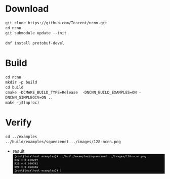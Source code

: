 # Download
```
git clone https://github.com/Tencent/ncnn.git
cd ncnn
git submodule update --init

dnf install protobuf-devel
```

# Build
```
cd ncnn
mkdir -p build
cd build
cmake -DCMAKE_BUILD_TYPE=Release  -DNCNN_BUILD_EXAMPLES=ON -DNCNN_SIMPLEOCV=ON ..
make -j$(nproc)
``` 

# Verify
```
cd ../examples
../build/examples/squeezenet ../images/128-ncnn.png

```
* result
![result](images/ncnn_rockchip_verify.jpeg)